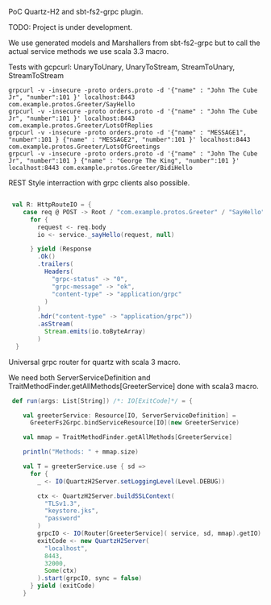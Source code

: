 PoC Quartz-H2 and sbt-fs2-grpc plugin.

TODO:
Project is under development.

We use generated models and Marshallers from sbt-fs2-grpc but to call the actual service methods we use scala 3.3 macro.


Tests with gcpcurl: UnaryToUnary, UnaryToStream, StreamToUnary, StreamToStream
```
grpcurl -v -insecure -proto orders.proto -d '{"name" : "John The Cube Jr", "number":101 }' localhost:8443 com.example.protos.Greeter/SayHello
grpcurl -v -insecure -proto orders.proto -d '{"name" : "John The Cube Jr", "number":101 }' localhost:8443 com.example.protos.Greeter/LotsOfReplies
grpcurl -v -insecure -proto orders.proto -d '{"name" : "MESSAGE1", "number":101 } {"name" : "MESSAGE2", "number":101 }' localhost:8443 com.example.protos.Greeter/LotsOfGreetings
grpcurl -v -insecure -proto orders.proto -d '{"name" : "John The Cube Jr", "number":101 } {"name" : "George The King", "number":101 }' localhost:8443 com.example.protos.Greeter/BidiHello 
```

REST Style interraction with grpc clients also possible.

```scala

 val R: HttpRouteIO = {
    case req @ POST -> Root / "com.example.protos.Greeter" / "SayHello" =>
      for {
        request <- req.body
        io <- service._sayHello(request, null)

      } yield (Response
        .Ok()
        .trailers(
          Headers(
            "grpc-status" -> "0",
            "grpc-message" -> "ok",
            "content-type" -> "application/grpc"
          )
        )
        .hdr("content-type" -> "application/grpc"))
        .asStream(
          Stream.emits(io.toByteArray)
        )
  }

```

Universal grpc router for quartz with scala 3 macro.

We need both ServerServiceDefinition and 
TraitMethodFinder.getAllMethods[GreeterService] done with scala3 macro.

```scala
 def run(args: List[String]) /*: IO[ExitCode]*/ = {

    val greeterService: Resource[IO, ServerServiceDefinition] =
      GreeterFs2Grpc.bindServiceResource[IO](new GreeterService)

    val mmap = TraitMethodFinder.getAllMethods[GreeterService]

    println("Methods: " + mmap.size)

    val T = greeterService.use { sd =>
      for {
        _ <- IO(QuartzH2Server.setLoggingLevel(Level.DEBUG))

        ctx <- QuartzH2Server.buildSSLContext(
          "TLSv1.3",
          "keystore.jks",
          "password"
        )
        grpcIO <- IO(Router[GreeterService]( service, sd, mmap).getIO)
        exitCode <- new QuartzH2Server(
          "localhost",
          8443,
          32000,
          Some(ctx)
        ).start(grpcIO, sync = false)
      } yield (exitCode)
    }

```






